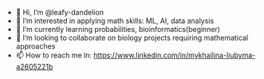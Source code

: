 - 👋 Hi, I’m @leafy-dandelion
- 👀 I’m interested in applying math skills: ML, AI, data analysis 
- 🌱 I’m currently learning probabilities, bioinformatics(beginner)
- 💞️ I’m looking to collaborate on biology projects requiring mathematical approaches
- 📫 How to reach me ln: https://www.linkedin.com/in/mykhailina-liubyma-a2605221b

<!---
leafy-dandelion/leafy-dandelion is a ✨ special ✨ repository because its `README.md` (this file) appears on your GitHub profile.
You can click the Preview link to take a look at your changes.
--->
